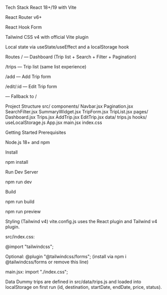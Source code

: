 Tech Stack
React 18+/19 with Vite

React Router v6+

React Hook Form

Tailwind CSS v4 with official Vite plugin

Local state via useState/useEffect and a localStorage hook

Routes
/ — Dashboard (Trip list + Search + Filter + Pagination)

/trips — Trip list (same list experience)

/add — Add Trip form

/edit/:id — Edit Trip form

— Fallback to /

Project Structure
src/
components/
Navbar.jsx
Pagination.jsx
SearchFilter.jsx
SummaryWidget.jsx
TripForm.jsx
TripList.jsx
pages/
Dashboard.jsx
Trips.jsx
AddTrip.jsx
EditTrip.jsx
data/
trips.js
hooks/
useLocalStorage.js
App.jsx
main.jsx
index.css

Getting Started
Prerequisites

Node.js 18+ and npm

Install

npm install

Run Dev Server

npm run dev

Build

npm run build

npm run preview

Styling (Tailwind v4)
vite.config.js uses the React plugin and Tailwind v4 plugin.

src/index.css:

@import "tailwindcss";

Optional: @plugin "@tailwindcss/forms"; (install via npm i @tailwindcss/forms or remove this line)

main.jsx: import "./index.css";

Data
Dummy trips are defined in src/data/trips.js and loaded into localStorage on first run (id, destination, startDate, endDate, price, status).
